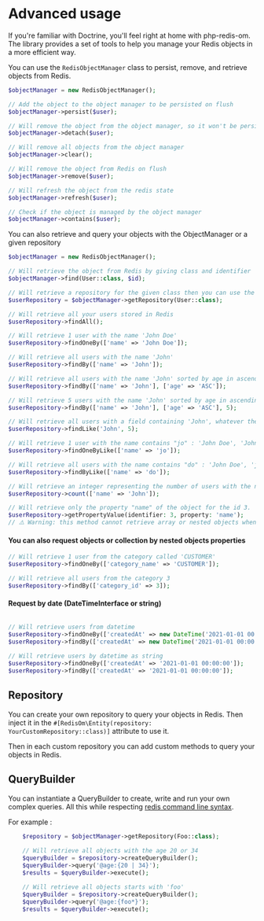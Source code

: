 # Advanced usage

If you're familiar with Doctrine, you'll feel right at home with php-redis-om.
The library provides a set of tools to help you manage your Redis objects in a more efficient way.

You can use the `RedisObjectManager` class to persist, remove, and retrieve objects from Redis.
```php
$objectManager = new RedisObjectManager();

// Add the object to the object manager to be persisted on flush
$objectManager->persist($user);

// Will remove the object from the object manager, so it won't be persisted on flush 
$objectManager->detach($user); 

// Will remove all objects from the object manager
$objectManager->clear(); 

// Will remove the object from Redis on flush
$objectManager->remove($user); 

// Will refresh the object from the redis state
$objectManager->refresh($user);

// Check if the object is managed by the object manager
$objectManager->contains($user); 
```

You can also retrieve and query your objects with the ObjectManager or a given repository
```php
$objectManager = new RedisObjectManager();

// Will retrieve the object from Redis by giving class and identifier
$objectManager->find(User::class, $id); 

// Will retrieve a repository for the given class then you can use the repository to query your objects
$userRepository = $objectManager->getRepository(User::class); 

// Will retrieve all your users stored in Redis
$userRepository->findAll();

// Will retrieve 1 user with the name 'John Doe'
$userRepository->findOneBy(['name' => 'John Doe']); 

// Will retrieve all users with the name 'John'
$userRepository->findBy(['name' => 'John']); 

// Will retrieve all users with the name 'John' sorted by age in ascending order
$userRepository->findBy(['name' => 'John'], ['age' => 'ASC']);

// Will retrieve 5 users with the name 'John' sorted by age in ascending order
$userRepository->findBy(['name' => 'John'], ['age' => 'ASC'], 5); 

// Will retrieve all users with a field containing 'John', whatever the field. Second parameter is the limit of results (optional)
$userRepository->findLike('John', 5); 

// Will retrieve 1 user with the name contains "jo" : 'John Doe', 'Johnny', 'Dalton joe'
$userRepository->findOneByLike(['name' => 'jo']); 

// Will retrieve all users with the name contains "do" : 'John Doe', 'just do it', 'dodo la saumure'...
$userRepository->findByLike(['name' => 'do']); 

// Will retrieve an integer representing the number of users with the name 'John'
$userRepository->count(['name' => 'John']); 

// Will retrieve only the property "name" of the object for the id 3.
$userRepository->getPropertyValue(identifier: 3, property: 'name'); 
// ⚠️ Warning: this method cannot retrieve array or nested objects when HASH format
```

#### You can also request objects or collection by nested objects properties
```php
// Will retrieve 1 user from the category called 'CUSTOMER'
$userRepository->findOneBy(['category_name' => 'CUSTOMER']); 

// Will retrieve all users from the category 3
$userRepository->findBy(['category_id' => 3]); 
```

#### Request by date (DateTimeInterface or string)
```php

// Will retrieve users from datetime 
$userRepository->findOneBy(['createdAt' => new DateTime('2021-01-01 00:00:00')]); 
$userRepository->findBy(['createdAt' => new DateTime('2021-01-01 00:00:00')]); 
 
// Will retrieve users by datetime as string
$userRepository->findOneBy(['createdAt' => '2021-01-01 00:00:00']); 
$userRepository->findBy(['createdAt' => '2021-01-01 00:00:00']); 
```

## Repository

You can create your own repository to query your objects in Redis. Then inject it in the
`#[RedisOm\Entity(repository: YourCustomRepository::class)]` attribute to use it.

Then in each custom repository you can add custom methods to query your objects in Redis.


## QueryBuilder

You can instantiate a QueryBuilder to create, write and run your own complex queries.
All this while respecting [redis command line syntax](https://redis.io/docs/latest/commands/ft.search/). 

For example :
```php
    $repository = $objectManager->getRepository(Foo::class);
    
    // Will retrieve all objects with the age 20 or 34
    $queryBuilder = $repository->createQueryBuilder();
    $queryBuilder->query('@age:{20 | 34}');
    $results = $queryBuilder->execute();

    // Will retrieve all objects starts with 'foo'
    $queryBuilder = $repository->createQueryBuilder();
    $queryBuilder->query('@age:{foo*}');
    $results = $queryBuilder->execute();
```
